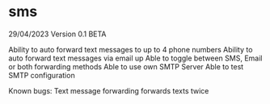 # sms
29/04/2023
Version 0.1 BETA

Ability to auto forward text messages to up to 4 phone numbers
Ability to auto forward text messages via email up
Able to toggle between SMS, Email or both forwarding methods
Able to use own SMTP Server
Able to test SMTP configuration

Known bugs: Text message forwarding forwards texts twice
